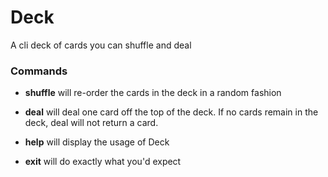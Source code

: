 # Deck
A cli deck of cards you can shuffle and deal

### Commands ###
* __shuffle__ will re-order the cards in the deck in a random fashion
  
* __deal__ will deal one card off the top of the deck. If no cards remain in the deck, deal will not return a card.

* __help__ will display the usage of Deck
  
* __exit__ will do exactly what you'd expect
